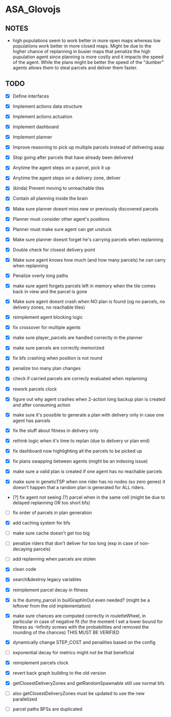 # ASA_Glovojs

## NOTES

- high populations seem to work better in more open maps whereas low populations work better in more closed maps. Might be due to the higher chance of replanning in busier maps that penalize the high pupulation agent since planning is more costly and it impacts the speed of the agent. While the plans might be better the speed of the "dumber" agents allows them to steal parcels and deliver them faster.

## TODO

- [x] Define interfaces
- [x] Implement actions data structure
- [x] Implement actions actuation
- [x] Implement dashboard
- [x] Implement planner
- [x] Improve reasoning to pick up multiple parcels instead of delivering asap
- [x] Stop going after parcels that have already been delivered
- [x] Anytime the agent steps on a parcel, pick it up
- [x] Anytime the agent steps on a delivery zone, deliver
- [x] (kinda) Prevent moving to unreachable tiles
- [x] Contain all planning inside the brain
- [x] Make sure planner doesnt miss new or previously discovered parcels
- [x] Planner must consider other agent's positions
- [x] Planner must make sure agent can get unstuck
- [x] Make sure planner doesnt forget he's carrying parcels when replanning
- [x] Double check for closest delivery point

- [x] Make sure agent knows how much (and how many parcels) he can carry when replanning
- [x] Penalize overly long paths
- [x] make sure agent forgets parcels left in memory when the tile comes back in view and the parcel is gone

- [x] Make sure agent doesnt crash when NO plan is found (og no parcels, no delivery zones, no reachable tiles)

- [x] reimplement agent blocking logic

- [x] fix crossover for multiple agents
- [x] make sure player_parcels are handled correctly in the planner
- [x] make sure parcels are correctly memorized
- [x] fix bfs crashing when position is not round
- [x] penalize too many plan changes
- [x] check if carried parcels are correcly evaluated when replanning
- [x] rework parcels clock
- [x] figure out why agent crashes when 2-action long backup plan is created and after consuming action

- [x] make sure it's possible to generate a plan with delivery only in case one agent has parcels
- [x] fix the stuff about fitness in delivery only
- [x] rethink logic when it's time to replan (due to delivery or plan end)

- [x] fix dashboard now highlighting all the parcels to be picked up
- [x] fix plans swapping between agents (might be an indexing issue)
- [x] make sure a valid plan is created if one agent has no reachable parcels
- [x] make sure in geneticTSP when one rider has no nodes (so zero genes) it doesn't happen that a random plan is generated for ALL riders.
- [?] fix agent not seeing (?) parcel when in the same cell (might be due to delayed replanning OR too short bfs)

- [ ] fix order of parcels in plan generation
- [x] add caching system for bfs
- [ ] make sure cache doesn't get too big
- [ ] penalize riders that don't deliver for too long (exp in case of non-decaying parcels)
- [ ] add replanning when parcels are stolen
- [x] clean code
- [x] search&destroy legacy variables
- [x] reimplement parcel decay in fitness
- [x] is the dummy_parcel in builGraphInOut even needed? (might be a leftover from the old implementation)
- [x] make sure chances are computed correctly in rouletteWheel, in particular in case of negative fit (for the moment I set a lower bound for fitness as -Infinity screws with the probabilities and removed the rounding of the chances) THIS MUST BE VERIFIED
- [x] dynamically change STEP_COST and penalities based on the config
- [ ] exponential decay for metrics might not be that beneficial
- [x] reimplement parcels clock

- [x] revert back graph building to the old version
- [x] getClosestDeliveryZones and getRandomSpawnable still use normal bfs
- [ ] also getClosestDeliveryZones must be updated to use the new parallelized

- [ ] parcel paths BFSs are duplicated
